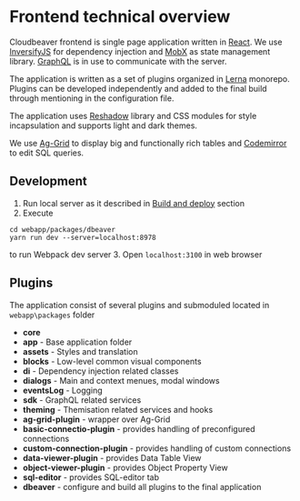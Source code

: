 # Frontend technical overview

Cloudbeaver frontend is single page application written in [React](https://reactjs.org).
We use [InversifyJS](https://github.com/inversify/InversifyJS) for dependency injection and [MobX](https://mobx.js.org) as state management library. [GraphQL](https://graphql.org) is in use to communicate with the server.

The application is written as a set of plugins organized in [Lerna](https://github.com/lerna/lerna) monorepo. Plugins can be developed independently and added to the final build through mentioning in the configuration file.

The application uses [Reshadow](https://reshadow.dev) library and CSS modules for style incapsulation and supports light and dark themes.

We use [Ag-Grid](https://www.ag-grid.com) to display big and functionally rich tables and [Codemirror](https://codemirror.net/2/) to edit SQL queries.

## Development
1. Run local server as it described in [Build and deploy](https://github.com/dbeaver/cloudbeaver/wiki/Build-and-deploy) section
2. Execute
```
cd webapp/packages/dbeaver
yarn run dev --server=localhost:8978
```
to run Webpack dev server
3. Open `localhost:3100` in web browser

## Plugins
The application consist of several plugins and submoduled located in `webapp\packages` folder
* **core**
 * **app** - Base application folder
 * **assets** - Styles and translation
 * **blocks** - Low-level common visual components
 * **di** - Dependency injection related classes
 * **dialogs** - Main and context menues, modal windows
 * **eventsLog** - Logging
 * **sdk** - GraphQL related services
 * **theming** - Themisation related services and hooks
* **ag-grid-plugin** - wrapper over Ag-Grid
* **basic-connectio-plugin** - provides handling of preconfigured connections
* **custom-connection-plugin** - provides handling of custom connections
* **data-viewer-plugin** - provides Data Table View
* **object-viewer-plugin** - provides Object Property View
* **sql-editor** - provides SQL-editor tab
* **dbeaver** - configure and build all plugins to the final application


